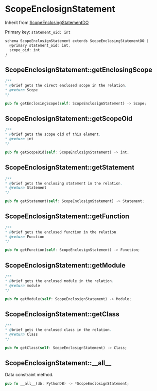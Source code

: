 # ScopeEnclosignStatement

Inherit from [ScopeEnclosingStatementDO](./ScopeEnclosingStatementDO.md)

Primary key: `statement_oid: int`

```rust
schema ScopeEnclosignStatement extends ScopeEnclosingStatementDO {
  @primary statement_oid: int,
  scope_oid: int
}
```
## ScopeEnclosignStatement::getEnclosingScope

```java
/**
* @brief gets the direct enclosed scope in the relation.
* @return Scope 
*/
```
```rust
pub fn getEnclosingScope(self: ScopeEnclosignStatement) -> Scope;
```
## ScopeEnclosignStatement::getScopeOid

```java
/**
* @brief gets the scope oid of this element.
* @return int
*/
```
```rust
pub fn getScopeOid(self: ScopeEnclosignStatement) -> int;
```
## ScopeEnclosignStatement::getStatement

```java
/**
* @brief gets the enclosing statement in the relation.
* @return Statement 
*/
```
```rust
pub fn getStatement(self: ScopeEnclosignStatement) -> Statement;
```
## ScopeEnclosignStatement::getFunction

```java
/**
* @brief gets the enclosed function in the relation.
* @return Function 
*/
```
```rust
pub fn getFunction(self: ScopeEnclosignStatement) -> Function;
```
## ScopeEnclosignStatement::getModule

```java
/**
* @brief gets the enclosed module in the relation.
* @return module 
*/
```
```rust
pub fn getModule(self: ScopeEnclosignStatement) -> Module;
```
## ScopeEnclosignStatement::getClass

```java
/**
* @brief gets the enclosed class in the relation.
* @return Class 
*/
```
```rust
pub fn getClass(self: ScopeEnclosignStatement) -> Class;
```
## ScopeEnclosignStatement::\_\_all\_\_

Data constraint method.

```rust
pub fn __all__(db: PythonDB) -> *ScopeEnclosignStatement;
```
